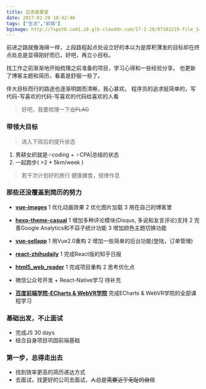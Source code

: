 ```yaml
---
title: 应该是展望
date: 2017-02-28 10:42:46
tags: ["生活","前端"]
bgimage: http://7xpot0.com1.z0.glb.clouddn.com/17-2-28/87102219-file_1488249893316_127c0.jpg
---
```


前进之路就像海绵一样，上段路程起点处设立好的本以为是厚积薄发的目标却在终点处总是显得刚好而已，好吧，再立小目标。
<!--more--> 

找工作之前渐渐地开始梳理之前准备的项目，学习心得和一些经验分享。
也更新了博客主题和简历，看着是舒服一些了。

伴大目标而行的路途也逐渐明朗而清晰，我心甚欢。
程序员的追求挺简单的，写代码-写喜欢的代码-写喜欢的代码给喜欢的人看

> 好吧，我要梳理一下~~立FLAG~~

### 带领大目标
> 进入下班后的提升状态
  1. 男耕女织<i class="icon icon-heart"></i>就是♂coding + ♀CPA|总结的状态
  2. 一起跑步( >2 * 5km/week )

> 若干次计划好的旅行
> 健康膳食，规律作息

### 那些还没覆盖到简历的努力
- [**vue-images**](https://github.com/littlewin-wang/vue-images)
1 优化动画效果
2 优化图片加载
3 用在自己的博客里

- [**hexo-theme-casual**](https://github.com/littlewin-wang/hexo-theme-casual)
1 增加多种评论模块(Disqus, 多说和友言评论)支持
2 完善Google Analytics和不蒜子统计功能
3 增加颜色主题切换功能

- [**vue-sellapp**](https://github.com/littlewin-wang/vue-sellapp) 
1 用Vue2.0重构
2 增加一些简单的后台功能(登陆，订单管理)

- [**react-zhihudaily**](https://github.com/littlewin-wang/react-zhihudaily)
1 完成React版的知乎日报

- [**html5_web_reader**](https://github.com/littlewin-wang/html5_web_reader)
1 完成项目重构
2 思考优化点

- 微信公众号开发 + React-Native学习
待补充

- [**百度前端学院-ECharts & WebVR学院**](http://ife.baidu.com/course/all)
完成ECharts & WebVR学院的全部课程学习

### 基础出发，不止面试
- 完成JS 30 days
- 结合自身项目巩固前端基础

### 第一步，总得走出去
- 找到效率更高的简历递达方式
- 去面试，找更好的公司去面试，~~人总是需要近乎无耻的自信~~